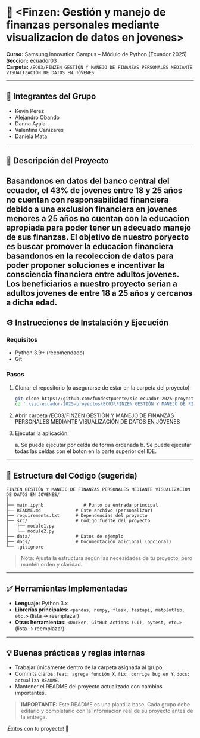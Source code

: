 # 📌 <Finzen: Gestión y manejo de finanzas personales mediante visualizacion de datos en jovenes>

**Curso:** Samsung Innovation Campus – Módulo de Python (Ecuador 2025)  
**Seccion:** ecuador03  
**Carpeta:** `/EC03/FINZEN GESTIÓN Y MANEJO DE FINANZAS PERSONALES MEDIANTE VISUALIZACIÓN DE DATOS EN JÓVENES`

---

## 👥 Integrantes del Grupo
- Kevin Perez   
- Alejandro Obando
- Danna Ayala
- Valentina Cañizares
- Daniela Mata
---

## 📝 Descripción del Proyecto
Basandonos en datos del banco central del ecuador, el 43% de jovenes entre 18 y 25 años no cuentan con responsabilidad financiera debido a una exclusion financiera en jovenes menores a 25 años no cuentan con la educacion apropiada para poder tener un adecuado manejo de sus finanzas. El objetivo de nuestro poryecto es buscar promover la educacion financiera basandonos en la recoleccion de datos para poder proponer soluciones e incentivar la consciencia financiera entre adultos jovenes. Los beneficiarios a nuestro proyecto serian a adultos jovenes de entre 18 a 25 años y cercanos a dicha edad.
---

## ⚙️ Instrucciones de Instalación y Ejecución

### Requisitos
- Python 3.9+ (recomendado)
- Git

### Pasos
1. Clonar el repositorio (o asegurarse de estar en la carpeta del proyecto):
   ```bash
   git clone https://github.com/fundestpuente/sic-ecuador-2025-proyectos.git
   cd '.\sic-ecuador-2025-proyectos\EC03\FINZEN GESTIÓN Y MANEJO DE FINANZAS PERSONALES MEDIANTE VISUALIZACIÓN DE DATOS EN JÓVENES\'
   ```

2. Abrir carpeta
   /EC03/FINZEN GESTIÓN Y MANEJO DE FINANZAS PERSONALES MEDIANTE VISUALIZACIÓN DE DATOS EN JÓVENES

3. Ejecutar la aplicación:

   a. Se puede ejecutar por celda de forma ordenada
   b. Se puede ejecutar todas las celdas con el boton en la parte superior del IDE.
   
---

## 📂 Estructura del Código (sugerida)
```
FINZEN GESTIÓN Y MANEJO DE FINANZAS PERSONALES MEDIANTE VISUALIZACIÓN DE DATOS EN JÓVENES/
│
├── main.ipynb               # Punto de entrada principal
├── README.md             # Este archivo (personalizar)
├── requirements.txt      # Dependencias del proyecto
├── src/                  # Código fuente del proyecto
│   ├── module1.py
│   └── module2.py
├── data/                 # Datos de ejemplo 
├── docs/                 # Documentación adicional (opcional)
└── .gitignore
```

> Nota: Ajusta la estructura según las necesidades de tu proyecto, pero mantén orden y claridad.

---

## ✅ Herramientas Implementadas
- **Lenguaje:** Python 3.x
- **Librerías principales:** `<pandas, numpy, flask, fastapi, matplotlib, etc.>` (lista → reemplazar)
- **Otras herramientas:** `<Docker, GitHub Actions (CI), pytest, etc.>` (lista → reemplazar)

---

## 💡 Buenas prácticas y reglas internas
- Trabajar únicamente dentro de la carpeta asignada al grupo.
- Commits claros: `feat: agrega función X`, `fix: corrige bug en Y`, `docs: actualiza README`.
- Mantener el README del proyecto actualizado con cambios importantes.


> **IMPORTANTE:** Este README es una plantilla base. Cada grupo debe editarlo y completarlo con la información real de su proyecto antes de la entrega.

¡Éxitos con tu proyecto! 🚀
